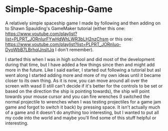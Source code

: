 # Simple-Spaceship-Game
A relatively simple spaceship game I made by following and then adding on to Shawn Spaulding's GameMaker tutorial (either this one:  https://www.youtube.com/playlist?list=PLPRT_JORnIurFYwHdWhLWR3bLH2nzChsm or this one:  https://www.youtube.com/playlist?list=PLPRT_JORnIuo-DyoWbB7LBrhqlJnsltJq I don't remember).

I started this when I was in high school and did most of the development during that time, but I have added a few things since then and might add more in the future.  Like I said earlier, I started out following a tutorial but asI went along I started adding more and more of my own ideas until it became closer to its own thing.  As it is now, you can move around all over the screen with wasd (I still can't decide if it's better for the controls to be set or based on the direction the ship is pointing towards), the ship will point towards your mouse cursor and you can fire wrenches (I switched the normal projectile to wrenches when I was testing projectiles for a game jam game and forgot to switch it back) by pressing space.  It isn't actually much of a game and it doesn't do anything too interesting, but I wanted to put all my code into the world and maybe you'll find some of this stuff helpful or interesting.